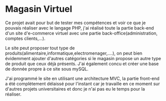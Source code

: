 # Magasin Virtuel

Ce projet avait pour but de tester mes compétences et voir ce que je pouvais réaliser avec le langage PHP, j'ai réalisé toute la partie back-end d'un site d'e-commerce virtuel avec une partie back-office(administration, comptes clients,...).

Le site peut proposer tout type de produits(alimentaire,informatique,electromenager,....), on peut bien évidemment ajouter d'autres catégories si le magasin propose un autre type de produit que ceux déjà présents. J'ai également concu et créer une base de donnée propre à ce site sous mySQL. 

J'ai programmé le site en utilisant une architecture MVC, la partie front-end a été complètement délaissé pour l'instant car je travaille en ce moment sur d'autres projets universitaires et donc je n'ai pas eu le temps pour la réaliser.

